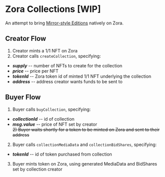 # Zora Collections [WIP]

An attempt to bring [Mirror-style Editions](https://dev.mirror.xyz/AOoIsKPfZvf8LACKWp7gj_mg1ICCDOfPnVBOsDQoXo8) natively on Zora.

## Creator Flow
1) Creator mints a 1/1 NFT on Zora <br>
2) Creator calls `createCollection`, specifying:
- **_supply_** -- number of NFTs to create for the collection
- **_price_** -- price per NFT
- **_tokenId_** -- Zora token id of minted 1/1 NFT underlying the collection
- **_address_** -- address creator wants funds to be sent to

## Buyer Flow
1) Buyer calls `buyCollection`, specifying:
- **_collectionId_** -- id of collection
- **_msg.value_** -- price of NFT set by creator <br>
~~2) Buyer waits shortly for a token to be minted on Zora and sent to their address~~
2) Buyer calls `collectionMediaData` and `collectionBidShares`, specifying:
- **_tokenId_** -- id of token purchased from collection
3) Buyer mints token on Zora, using generated MediaData and BidShares set by collection creator

